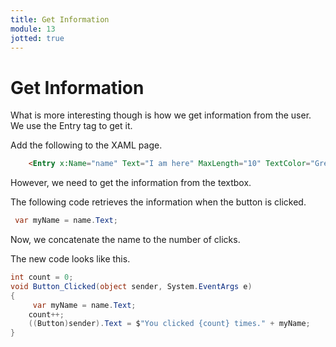 ```yaml
---
title: Get Information
module: 13
jotted: true
---
```


# Get Information

What is more interesting though is how we get information from the user.  We use the Entry tag to get it.

Add the following to the XAML page.

```html
    <Entry x:Name="name" Text="I am here" MaxLength="10" TextColor="Green"/>
```

However, we need to get the information from the textbox.

The following code retrieves the information when the button is clicked.

```csharp
 var myName = name.Text;
```

Now, we concatenate the name to the number of clicks.

The new code looks like this.

```csharp
int count = 0;
void Button_Clicked(object sender, System.EventArgs e)
{
     var myName = name.Text;
    count++;
    ((Button)sender).Text = $"You clicked {count} times." + myName;
}
```




